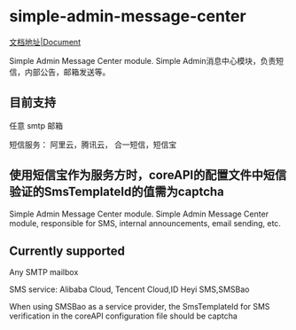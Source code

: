 # simple-admin-message-center

[文档地址|Document](https://doc.ryansu.tech/zh/guide/official-comp/message_center.html)

Simple Admin Message Center module. Simple Admin消息中心模块，负责短信，内部公告，邮箱发送等。

## 目前支持

任意 smtp 邮箱

短信服务： 阿里云，腾讯云， 合一短信，短信宝

使用短信宝作为服务方时，coreAPI的配置文件中短信验证的SmsTemplateId的值需为captcha
---

Simple Admin Message Center module. Simple Admin Message Center module, responsible for SMS, internal announcements, email sending, etc.

## Currently supported

Any SMTP mailbox

SMS service: Alibaba Cloud, Tencent Cloud,ID Heyi SMS,SMSBao

When using SMSBao as a service provider, the SmsTemplateId for SMS verification in the coreAPI configuration file should be captcha